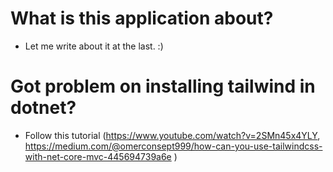 # What is this application about?
- Let me write about it at the last. :)

# Got problem on installing tailwind in dotnet?
 - Follow this tutorial (https://www.youtube.com/watch?v=2SMn45x4YLY, https://medium.com/@omerconsept999/how-can-you-use-tailwindcss-with-net-core-mvc-445694739a6e )